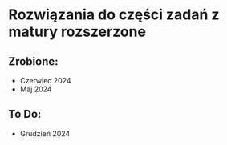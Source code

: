 # Rozwiązania do części zadań z matury rozszerzone
## Zrobione:
- Czerwiec 2024
- Maj 2024
## To Do:
- Grudzień 2024
